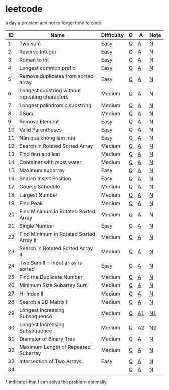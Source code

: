 # leetcode
a day a problem aim not to forget how to code

| ID    | Name | Difficulty | Q | A | Note |
|-------|------|------------|---|---|------|
|  1  | Two sum | Easy | [Q](https://leetcode.com/problems/two-sum/) | [A](/solutions/1.py) | [N](notes/1.txt) |
|  2  | Reverse Integer | Easy | [Q](https://leetcode.com/problems/reverse-integer/) | [A](/solutions/2.py) | [N](notes/2.txt) |
|  3  | Roman to int | Easy | [Q](https://leetcode.com/problems/roman-to-integer/) | [A](/solutions/3.py) | [N](notes/3.txt) |
|  4  | Longest common prefix | Easy | [Q](https://leetcode.com/problems/longest-common-prefix/) | [A](/solutions/4.py) | [N](notes/4.txt) |
|  5  | Remove duplicates from sorted array | Easy | [Q](https://leetcode.com/problems/remove-duplicates-from-sorted-array/) | [A](/solutions/5.py) | [N](notes/5.txt) |
|  6  | Longest substring without repeating characters| Medium | [Q](https://leetcode.com/problems/longest-substring-without-repeating-characters/) | [A](/solutions/6.py) | [N](notes/6.txt) |
|  7  | Longest palindromic substring| Medium | [Q](https://leetcode.com/problems/longest-palindromic-substring/solution/) | [A](/solutions/7.py) | [N](notes/7.txt) |
|  8  | 3Sum | Medium | [Q](https://leetcode.com/problems/3sum/) | [A](/solutions/8.py) | [N](notes/8.txt) |
|  9  | Remove Element | Easy | [Q](https://leetcode.com/problems/remove-element/) | [A](/solutions/9.py) | [N](notes/9.txt) |
| 10  | Valid Parentheses | Easy | [Q](https://leetcode.com/problems/valid-parentheses/) | [A](/solutions/10.py) | [N](notes/10.txt) |
| 11  | Nản quá không làm nữa | Easy | [Q](https://leetcode.com/problems/merge-two-sorted-lists/) | [A](/solutions/11.py) | [N](notes/11.txt) |
| 12  | Search in Rotated Sorted Array | Medium | [Q](https://leetcode.com/problems/search-in-rotated-sorted-array/) | [A](/solutions/12.py) | [N](notes/12.txt) |
| 13  | Find first and last | Medium | [Q](https://leetcode.com/problems/find-first-and-last-position-of-element-in-sorted-array/) | [A](/solutions/13.py) | [N](notes/13.txt) |
| 14  | Container with most water | Medium | [Q](https://leetcode.com/problems/container-with-most-water/) | [A](/solutions/14.py) | [N](notes/14.txt) |
| 15  | Maximum subarray | Easy | [Q](https://leetcode.com/problems/maximum-subarray/) | [A](/solutions/15.py) | [N](notes/15.txt) |
| 16  | Search Insert Position | Easy | [Q](https://leetcode.com/problems/search-insert-position/) | [A](/solutions/16.py) | [N](notes/16.txt) |
| 17  | Course Schedule | Medium | [Q](https://leetcode.com/problems/course-schedule/) | [A](/solutions/17.py) | [N](notes/17.txt) |
| 18  | Largest Number | Medium | [Q](https://leetcode.com/problems/largest-number/) | [A](/solutions/18.py) | [N](notes/18.txt) |
| 19  | Find Peak | Medium | [Q](https://leetcode.com/problems/find-peak-element/) | [A](/solutions/19.py) | [N](notes/19.txt) |
| 20  | Find Minimum in Rotated Sorted Array | Medium | [Q](https://leetcode.com/problems/find-minimum-in-rotated-sorted-array/) | [A](/solutions/20.py) | [N](notes/20.txt) |
| 21  | Single Number | Easy | [Q](https://leetcode.com/problems/single-number/) | [A](/solutions/21.py) | [N](notes/21.txt) |
| 22  | Find Minimum in Rotated Sorted Array II | Medium | [Q](https://leetcode.com/problems/find-minimum-in-rotated-sorted-array-ii/) | [A](/solutions/22.py) | [N](notes/22.txt) |
| 23  | Search in Rotated Sorted Array II | Medium | [Q](https://leetcode.com/problems/search-in-rotated-sorted-array-ii/) | [A](/solutions/23.py) | [N](notes/23.txt) |
| 24  | Two Sum II - Input array is sorted | Easy | [Q](https://leetcode.com/problems/two-sum-ii-input-array-is-sorted/) | [A](/solutions/24.py) | [N](notes/24.txt) |
| 25  | Find the Duplicate Number | Medium | [Q](https://leetcode.com/problems/find-the-duplicate-number/) | [A](/solutions/25.py) | [N](notes/25.txt) |
| 26  | Minimum Size Subarray Sum | Medium | [Q](https://leetcode.com/problems/minimum-size-subarray-sum/) | [A](/solutions/26.py) | [N](notes/26.txt) |
| 27  | H-Index II | Medium | [Q](https://leetcode.com/problems/h-index-ii/) | [A](/solutions/27.py) | [N](notes/27.txt) |
| 28  | Search a 2D Matrix II | Medium | [Q](https://leetcode.com/problems/search-a-2d-matrix-ii/) | [A](/solutions/28.py) | [N](notes/28.txt) |
| 29  | Longest Increasing Subsequence | Medium | [Q](https://leetcode.com/problems/longest-increasing-subsequence/) | [A1](/solutions/29.py) | [N1](notes/29.txt) |
| 30  | Longest Increasing Subsequence | Medium | [Q](https://leetcode.com/problems/longest-increasing-subsequence/) | [A2](/solutions/30.py) | [N2](notes/30.txt) |
| 31  | Diameter of Binary Tree | Medium | [Q](https://leetcode.com/problems/diameter-of-binary-tree/) | [A](/solutions/31.py) | [N](notes/31.txt) |
| 32  | Maximum Length of Repeated Subarray | Medium | [Q](https://leetcode.com/problems/maximum-length-of-repeated-subarray/) | [A](/solutions/32.py) | [N](notes/32.txt) |
| 33  | Intersection of Two Arrays | Easy | [Q](https://leetcode.com/problems/intersection-of-two-arrays/) | [A](/solutions/33.py) | [N](notes/33.txt) |
| 34  |  |  | [Q]() | [A](/solutions/34.py) | [N](notes/34.txt) |

\* indicates that I can solve the problem optimally
